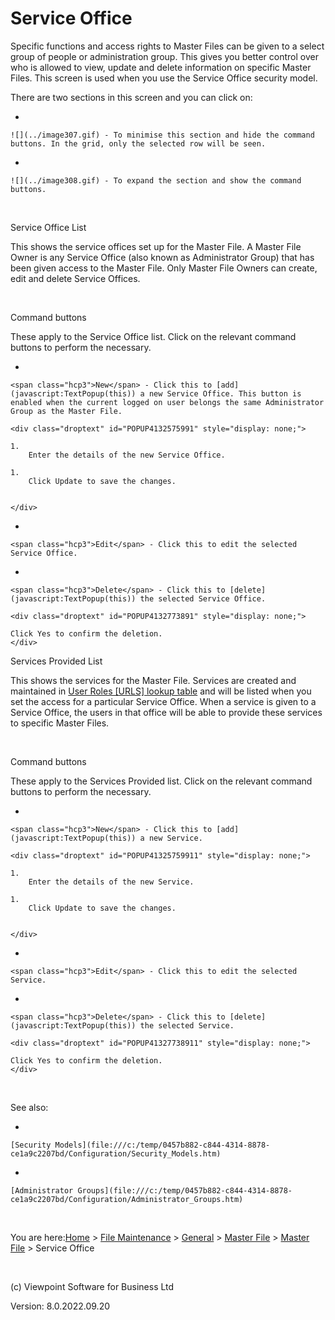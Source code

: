 




# Service Office
Specific functions and access rights to Master Files can be given to a select group of people or administration group. This gives you better control over who is allowed to view, update and delete information on specific Master Files. This screen is used when you use the Service Office security model.

There are two sections in this screen and you can click on:

- 
    
    ![](../image307.gif) - To minimise this section and hide the command buttons. In the grid, only the selected row will be seen.

- 
    
    ![](../image308.gif) - To expand the section and show the command buttons.


&nbsp;

Service Office List

This shows the service offices set up for the Master File. A Master File Owner is any Service Office (also known as Administrator Group) that has been given access to the Master File. Only Master File Owners can create, edit and delete Service Offices.

&nbsp;

Command buttons

These apply to the Service Office list. Click on the relevant command buttons to perform the necessary.

- 
    
    <span class="hcp3">New</span> - Click this to [add](javascript:TextPopup(this)) a new Service Office. This button is enabled when the current logged on user belongs the same Administrator Group as the Master File.
    
    <div class="droptext" id="POPUP4132575991" style="display: none;">
        
    1. 
        Enter the details of the new Service Office.
        
    1. 
        Click Update to save the changes.
        
    
    </div>
- 
    
    <span class="hcp3">Edit</span> - Click this to edit the selected Service Office.

- 
    
    <span class="hcp3">Delete</span> - Click this to [delete](javascript:TextPopup(this)) the selected Service Office.
    
    <div class="droptext" id="POPUP4132773891" style="display: none;">
    
    Click Yes to confirm the deletion.
    </div>

Services Provided List

This shows the services for the Master File. Services are created and maintained in [User Roles [URLS] lookup table](file:///c:/temp/0457b882-c844-4314-8878-ce1a9c2207bd/Configuration/Lookup_Tables.htm) and will be listed when you set the access for a particular Service Office. When a service is given to a Service Office, the users in that office will be able to provide these services to specific Master Files.

&nbsp;

Command buttons

These apply to the Services Provided list. Click on the relevant command buttons to perform the necessary.

- 
    
    <span class="hcp3">New</span> - Click this to [add](javascript:TextPopup(this)) a new Service.
    
    <div class="droptext" id="POPUP41325759911" style="display: none;">
        
    1. 
        Enter the details of the new Service.
        
    1. 
        Click Update to save the changes.
        
    
    </div>
- 
    
    <span class="hcp3">Edit</span> - Click this to edit the selected Service.

- 
    
    <span class="hcp3">Delete</span> - Click this to [delete](javascript:TextPopup(this)) the selected Service.
    
    <div class="droptext" id="POPUP41327738911" style="display: none;">
    
    Click Yes to confirm the deletion.
    </div>

&nbsp;

See also:

- 
    
    [Security Models](file:///c:/temp/0457b882-c844-4314-8878-ce1a9c2207bd/Configuration/Security_Models.htm)

- 
    
    [Administrator Groups](file:///c:/temp/0457b882-c844-4314-8878-ce1a9c2207bd/Configuration/Administrator_Groups.htm)



&nbsp;

You are here:[Home](file:///c:/temp/0457b882-c844-4314-8878-ce1a9c2207bd/input/Copyright_Notice.htm) &gt; [File Maintenance](file:///c:/temp/0457b882-c844-4314-8878-ce1a9c2207bd/input/File_Maintenance_screen.htm) &gt; [General](file:///c:/temp/0457b882-c844-4314-8878-ce1a9c2207bd/input/Overview.htm#642b3b9347ca42c9b00b820c00c373fa=1) &gt; [Master File](file:///c:/temp/0457b882-c844-4314-8878-ce1a9c2207bd/input/MF_-_Setup.htm) &gt; [Master File](file:///c:/temp/0457b882-c844-4314-8878-ce1a9c2207bd/input/MF_-_Setup.htm) &gt; Service Office

&nbsp;

(c) Viewpoint Software for 
 Business Ltd

Version: 8.0.2022.09.20





